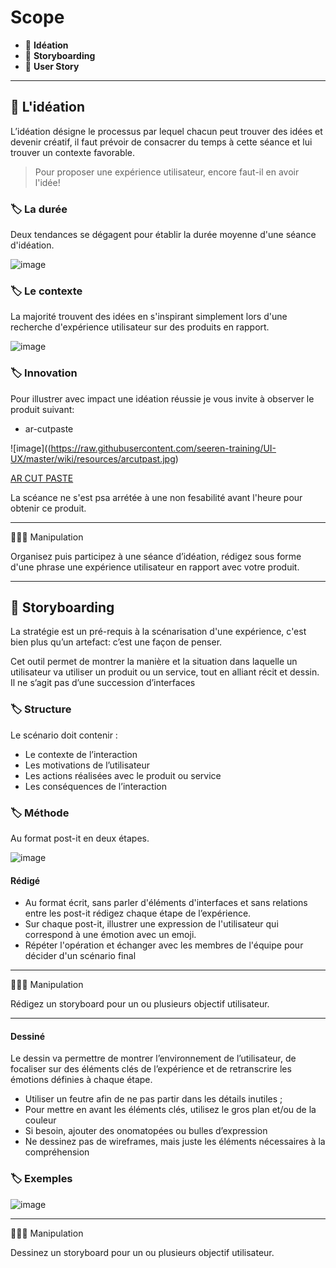# Scope

* 🔖 **Idéation**
* 🔖 **Storyboarding**
* 🔖 **User Story**

___

## 📑 L'idéation

L’idéation désigne le processus par lequel chacun peut trouver des idées et devenir créatif, il faut prévoir de consacrer du temps à cette séance et lui trouver un contexte favorable.

> Pour proposer une expérience utilisateur, encore faut-il en avoir l'idée!

### 🏷️ **La durée**

Deux tendances se dégagent pour établir la durée moyenne d'une séance d'idéation.

![image](https://raw.githubusercontent.com/seeren-training/UI-UX/master/wiki/resources/ideation-duration.webp)

### 🏷️ **Le contexte**

La majorité trouvent des idées en s'inspirant simplement lors d'une recherche d'expérience utilisateur sur des produits en rapport.

![image](https://raw.githubusercontent.com/seeren-training/UI-UX/master/wiki/resources/ideation-ux.webp)

### 🏷️ **Innovation**

Pour illustrer avec impact une idéation réussie je vous invite à observer le produit suivant:

* ar-cutpaste

![image]((https://raw.githubusercontent.com/seeren-training/UI-UX/master/wiki/resources/arcutpast.jpg)

[AR CUT PASTE](https://www.youtube.com/watch?v=-N-podTAY9Y)

La scéance ne s'est psa arrétée à une non fesabilité avant l'heure pour obtenir ce produit.
___

👨🏻‍💻 Manipulation

Organisez puis participez à une séance d’idéation, rédigez sous forme d'une phrase une expérience utilisateur en rapport avec votre produit.

___

## 📑 Storyboarding

La stratégie est un pré-requis à la scénarisation d'une expérience, c'est bien plus qu’un artefact: c’est une façon de penser.

Cet outil permet de montrer la manière et la situation dans laquelle un utilisateur va utiliser un produit ou un service, tout en alliant récit et dessin. Il ne s’agit pas d’une succession d’interfaces


### 🏷️ **Structure**

Le scénario doit contenir :
* Le contexte de l’interaction
* Les motivations de l’utilisateur
* Les actions réalisées avec le produit ou service
* Les conséquences de l’interaction

### 🏷️ **Méthode**

Au format post-it en deux étapes.

![image](https://raw.githubusercontent.com/seeren-training/UI-UX/master/wiki/resources/story.png)

#### **Rédigé**

* Au format écrit, sans parler d'éléments d'interfaces et sans relations entre les post-it rédigez chaque étape de l’expérience.
* Sur chaque post-it, illustrer une expression de l'utilisateur qui correspond à une émotion avec un emoji.
* Répéter l'opération et échanger avec les membres de l'équipe pour décider d'un scénario final

___

👨🏻‍💻 Manipulation

Rédigez un storyboard pour un ou plusieurs objectif utilisateur.

___

#### **Dessiné**

Le dessin va permettre de montrer l’environnement de l’utilisateur, de focaliser sur des éléments clés de l’expérience et de retranscrire les émotions définies à chaque étape.

* Utiliser un feutre afin de ne pas partir dans les détails inutiles ;
* Pour mettre en avant les éléments clés, utilisez le gros plan et/ou de la couleur
* Si besoin, ajouter des onomatopées ou bulles d’expression
* Ne dessinez pas de wireframes, mais juste les éléments nécessaires à la compréhension

### 🏷️ **Exemples**

![image](https://raw.githubusercontent.com/seeren-training/UI-UX/master/wiki/resources/story-example-2.png)

___

👨🏻‍💻 Manipulation

Dessinez un storyboard pour un ou plusieurs objectif utilisateur.
